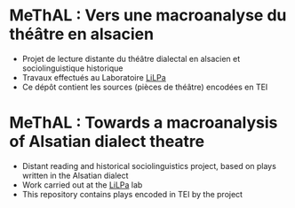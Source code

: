 # MeThAL : Vers une macroanalyse du théâtre en alsacien

- Projet de lecture distante du théâtre dialectal en alsacien et sociolinguistique historique
- Travaux effectués au Laboratoire [LiLPa](http://lilpa.unistra.fr/)
- Ce dépôt contient les sources (pièces de théâtre) encodées en TEI

# MeThAL : Towards a macroanalysis of Alsatian dialect theatre

- Distant reading and historical sociolinguistics project, based on plays written in the Alsatian dialect
- Work carried out at the [LiLPa](http://lilpa.unistra.fr/) lab
- This repository contains plays encoded in TEI by the project
